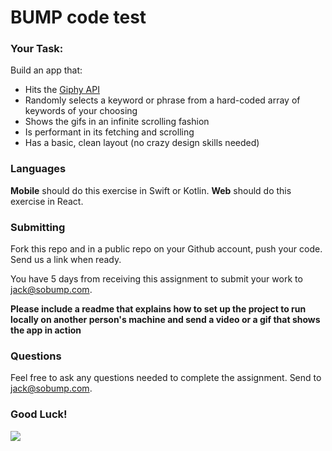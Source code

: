 # BUMP code test

### Your Task: 

Build an app that: 

* Hits the [Giphy API](https://developers.giphy.com/docs/)
* Randomly selects a keyword or phrase from a hard-coded array of keywords of your choosing
* Shows the gifs in an infinite scrolling fashion
* Is performant in its fetching and scrolling
* Has a basic, clean layout (no crazy design skills needed)

### Languages 

**Mobile** should do this exercise in Swift or Kotlin. **Web** should do this exercise in React.

### Submitting

Fork this repo and in a public repo on your Github account, push your code.  Send us a link when ready.

You have 5 days from receiving this assignment to submit your work to [jack@sobump.com](mailto:jack@sobump.com).

**Please include a readme that explains how to set up the project to run locally on another person's machine and send a video or a gif that shows the app in action**

### Questions

Feel free to ask any questions needed to complete the assignment. Send to [jack@sobump.com](mailto:jack@sobump.com).

### Good Luck!

![](https://media3.giphy.com/media/3o6ZtaO9BZHcOjmErm/giphy.gif)
